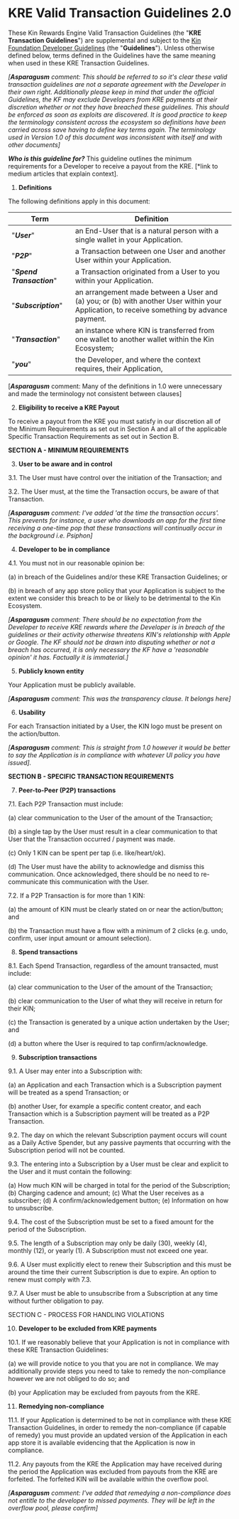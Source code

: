 ﻿

# KRE Valid Transaction Guidelines 2.0

These Kin Rewards Engine Valid Transaction Guidelines (the "**KRE Transaction Guidelines**") are supplemental and subject to the [Kin Foundation Developer Guidelines](https://www.kin.org/developers/guidelines.pdf) (the "**Guidelines**"). Unless otherwise defined below, terms defined in the Guidelines have the same meaning when used in these KRE Transaction Guidelines. 

*[***Asparagusm*** comment: This should be referred to so it's clear these valid transaction guidelines are not a separate agreement with the Developer in their own right. Additionally please keep in mind that under the official Guidelines, the KF may exclude Developers from KRE payments at their discretion whether or not they have breached these guidelines. This should be enforced as soon as exploits are discovered.  It is good practice to keep the terminology consistent across the ecosystem so definitions have been carried across save having to define key terms again. The terminology used in Version 1.0 of this document was inconsistent with itself and with other documents]*

***Who is this guideline for?***
This guideline outlines the minimum requirements for a Developer to receive a payout from the KRE.  [*link to medium articles that explain context].

1. **Definitions** 

The following definitions apply in this document:

| Term | Definition |
| ------------- | ------------- |
|  "***User***"| an End-User that is a natural person with a single wallet in your Application.  |
| "***P2P***" |a Transaction between one User and another User within your Application.  |
| "***Spend Transaction***" | a Transaction originated from a User to you within your Application.  |
| "***Subscription***" | an arrangement made between a User and (a) you; or (b) with another User within your Application, to receive something by advance payment. |
|  "***Transaction***"| an instance where KIN is transferred from one wallet to another wallet within the Kin Ecosystem;|
| "***you***" | the Developer, and where the context requires, their Application,  |

[***Asparagusm*** comment: Many of the definitions in 1.0 were unnecessary and made the terminology not consistent between clauses]

2. **Eligibility to receive a KRE Payout**

To receive a payout from the KRE you must satisfy in our discretion all of the Minimum Requirements as set out in Section A and all of the applicable Specific Transaction Requirements as set out in Section B.  

**SECTION A - MINIMUM REQUIREMENTS**

3. **User to be aware and in control**

3.1. The User must have control over the initiation of the Transaction; and

3.2. The User must, at the time the Transaction occurs, be aware of that 	Transaction. 

*[***Asparagusm*** comment: I've added 'at the time the transaction occurs'.  This prevents for instance, a user who downloads an app for the first time receiving a one-time pop that these transactions will continually occur in the background i.e. Psiphon]*

4. **Developer to be in compliance**

4.1. You must not in our reasonable opinion be:

(a) in breach of the Guidelines and/or these KRE Transaction Guidelines; or

(b) in breach of any app store policy that your Application is subject to the extent we consider this breach to be or likely to be detrimental to the Kin Ecosystem.
	
*[***Asparagusm*** comment: There should be no expectation from the Developer to receive KRE rewards where the Developer is in breach of the guidelines or their activity otherwise threatens KIN's relationship with Apple or Google.  The KF should not be drawn into disputing whether or not a breach has occurred, it is only necessary the KF have a 'reasonable opinion' it has. Factually it is immaterial.]*

5. **Publicly known entity** 

Your Application must be publicly available. 

*[***Asparagusm*** comment: This was the transparency clause.  It belongs here]*

6. **Usability**

For each Transaction initiated by a User, the KIN logo must be present on the action/button.  

*[**Asparagusm** comment: This is straight from 1.0 however it would be better to say the Application is in compliance with whatever UI policy you have issued].*

**SECTION B - SPECIFIC TRANSACTION REQUIREMENTS**

7.  **Peer-to-Peer (P2P) transactions**

7.1. Each P2P Transaction must include:

(a) clear communication to the User of the amount of the Transaction;

(b) a single tap by the User must result in a clear communication to that User that the Transaction occurred / payment was made.

\(c\) Only 1 KIN can be spent per tap (i.e. like/heart/ok).

(d) The User must have the ability to acknowledge and dismiss this communication.  Once acknowledged, there should be no need to re-communicate this communication with the User. 

7.2. If a P2P Transaction is for more than 1 KIN:

(a) the amount of KIN must be clearly stated on or near the action/button; and

(b) the Transaction must have a flow with a minimum of 2 clicks (e.g. undo, confirm, user input amount or amount selection). 

8. **Spend transactions**

8.1. Each Spend Transaction, regardless of the amount transacted, must include:

(a) clear communication to the User of the amount of the Transaction;

(b) clear communication to the User of what they will receive in return for their KIN; 

\(c\) the Transaction is generated by a unique action undertaken by the User; and

(d) a button where the User is required to tap confirm/acknowledge. 

9. **Subscription transactions**

9.1. A User may enter into a Subscription with:

(a) an Application and each Transaction which is a Subscription payment will be treated as a spend Transaction; or

(b) another User, for example a specific content creator, and each Transaction which is a Subscription payment will be treated as a P2P Transaction. 

9.2. The day on which the relevant Subscription payment occurs will count as a Daily Active Spender, but any passive payments that occurring with the Subscription period will not be counted. 

9.3. The entering into a Subscription by a User must be clear and explicit to the User and it must contain the following:

(a) How much KIN will be charged in total for the period of the Subscription;
(b) Charging cadence and amount;
(c\) What the User receives as a subscriber;
(d) A confirm/acknowledgement button;
(e) Information on how to unsubscribe.

9.4. The cost of the Subscription must be set to a fixed amount for the period of the Subscription.

9.5. The length of a Subscription may only be daily (30), weekly (4), monthly (12), or yearly (1).  A Subscription must not exceed one year. 

9.6. A User must explicitly elect to renew their Subscription and this must be around the time their current Subscription is due to expire.  An option to renew must comply with 7.3.

9.7. A User must be able to unsubscribe from a Subscription at any time without further obligation to pay. 

SECTION C - PROCESS FOR HANDLING VIOLATIONS

10. **Developer to be excluded from KRE payments**

10.1. If we reasonably believe that your Application is not in compliance with these KRE Transaction Guidelines:

(a) we will provide notice to you that you are not in compliance.    We may additionally provide steps you need to take to remedy the non-compliance however we are not obliged to do so; and

(b) your Application may be excluded from payouts from the KRE.

11. **Remedying non-compliance** 

11.1. If your Application is determined to be not in compliance with these KRE Transaction Guidelines, in order to remedy the non-compliance (if capable of remedy) you must provide an updated version of the Application in each app store it is available evidencing that the Application is now in compliance.

11.2. Any payouts from the KRE the Application may have received during the period the Application was excluded from payouts from the KRE are forfeited.  The forfeited KIN will be available within the overflow pool.

*[**Asparagusm** comment: I've added that remedying a non-compliance does not entitle to the developer to missed payments.  They will be left in the overflow pool, please confirm]*


















